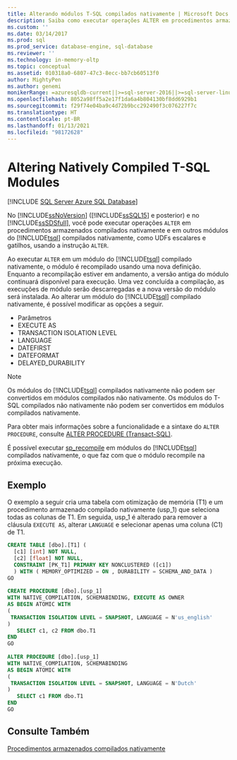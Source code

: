 ```yaml
---
title: Alterando módulos T-SQL compilados nativamente | Microsoft Docs
description: Saiba como executar operações ALTER em procedimentos armazenados compilados nativamente e módulos Transact-SQL compilados nativamente no SQL Server e no Banco de Dados SQL do Azure.
ms.custom: ''
ms.date: 03/14/2017
ms.prod: sql
ms.prod_service: database-engine, sql-database
ms.reviewer: ''
ms.technology: in-memory-oltp
ms.topic: conceptual
ms.assetid: 010318a0-6807-47c3-8ecc-bb7cb60513f0
author: MightyPen
ms.author: genemi
monikerRange: =azuresqldb-current||>=sql-server-2016||>=sql-server-linux-2017||=azuresqldb-mi-current
ms.openlocfilehash: 8052a98ff5a2e17f1da6a4b804130bf8dd6929b1
ms.sourcegitcommit: f29f74e04ba9c4d72b9bcc292490f3c076227f7c
ms.translationtype: HT
ms.contentlocale: pt-BR
ms.lasthandoff: 01/13/2021
ms.locfileid: "98172628"
---
```

# <a name="altering-natively-compiled-t-sql-modules"></a>Altering Natively Compiled T-SQL Modules
[!INCLUDE [SQL Server Azure SQL Database](../../includes/applies-to-version/sql-asdb.md)]

No [!INCLUDE[ssNoVersion](../../includes/ssnoversion-md.md)] ([!INCLUDE[ssSQL15](../../includes/sssql16-md.md)] e posterior) e no [!INCLUDE[ssSDSfull](../../includes/sssdsfull-md.md)], você pode executar operações `ALTER` em procedimentos armazenados compilados nativamente e em outros módulos do [!INCLUDE[tsql](../../includes/tsql-md.md)] compilados nativamente, como UDFs escalares e gatilhos, usando a instrução `ALTER`.  
  
Ao executar `ALTER` em um módulo do [!INCLUDE[tsql](../../includes/tsql-md.md)] compilado nativamente, o módulo é recompilado usando uma nova definição. Enquanto a recompilação estiver em andamento, a versão antiga do módulo continuará disponível para execução. Uma vez concluída a compilação, as execuções de módulo serão descarregadas e a nova versão do módulo será instalada. Ao alterar um módulo do [!INCLUDE[tsql](../../includes/tsql-md.md)] compilado nativamente, é possível modificar as opções a seguir.  
  
-   Parâmetros  
-   EXECUTE AS  
-   TRANSACTION ISOLATION LEVEL  
-   LANGUAGE  
-   DATEFIRST  
-   DATEFORMAT  
-   DELAYED_DURABILITY  
  
> [!NOTE]  
> Os módulos do [!INCLUDE[tsql](../../includes/tsql-md.md)] compilados nativamente não podem ser convertidos em módulos compilados não nativamente. Os módulos do T-SQL compilados não nativamente não podem ser convertidos em módulos compilados nativamente.  
  
Para obter mais informações sobre a funcionalidade e a sintaxe do `ALTER PROCEDURE`, consulte [ALTER PROCEDURE &#40;Transact-SQL&#41;](../../t-sql/statements/alter-procedure-transact-sql.md).  
  
É possível executar [sp_recompile](../../relational-databases/system-stored-procedures/sp-recompile-transact-sql.md) em módulos do [!INCLUDE[tsql](../../includes/tsql-md.md)] compilados nativamente, o que faz com que o módulo recompile na próxima execução.  
  
## <a name="example"></a>Exemplo  
O exemplo a seguir cria uma tabela com otimização de memória (T1) e um procedimento armazenado compilado nativamente (usp_1) que seleciona todas as colunas de T1. Em seguida, usp_1 é alterado para remover a cláusula `EXECUTE AS`, alterar `LANGUAGE` e selecionar apenas uma coluna (C1) de T1.  
  
```sql  
CREATE TABLE [dbo].[T1] (  
  [c1] [int] NOT NULL,  
  [c2] [float] NOT NULL,  
  CONSTRAINT [PK_T1] PRIMARY KEY NONCLUSTERED ([c1])  
  ) WITH ( MEMORY_OPTIMIZED = ON , DURABILITY = SCHEMA_AND_DATA )  
GO  
  
CREATE PROCEDURE [dbo].[usp_1]  
WITH NATIVE_COMPILATION, SCHEMABINDING, EXECUTE AS OWNER  
AS BEGIN ATOMIC WITH  
(  
 TRANSACTION ISOLATION LEVEL = SNAPSHOT, LANGUAGE = N'us_english'  
)  
   SELECT c1, c2 FROM dbo.T1  
END  
GO  
  
ALTER PROCEDURE [dbo].[usp_1]  
WITH NATIVE_COMPILATION, SCHEMABINDING  
AS BEGIN ATOMIC WITH  
(  
 TRANSACTION ISOLATION LEVEL = SNAPSHOT, LANGUAGE = N'Dutch'  
)  
   SELECT c1 FROM dbo.T1  
END  
GO    
```   
  
## <a name="see-also"></a>Consulte Também  
 [Procedimentos armazenados compilados nativamente](./a-guide-to-query-processing-for-memory-optimized-tables.md)